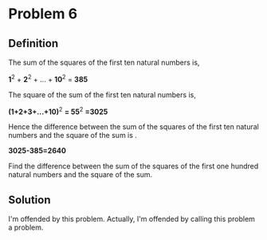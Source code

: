 # Problem 6

## Definition
The sum of the squares of the first ten natural numbers is,

**1**<sup>2</sup> + **2**<sup>2</sup> + ... + **10**<sup>2</sup> = **385**

The square of the sum of the first ten natural numbers is,

**(1+2+3+...+10)**<sup>2</sup> **= 55**<sup>2</sup> **=3025**

Hence the difference between the sum of the squares of the first ten natural numbers and the square of the sum is .

**3025-385=2640**

Find the difference between the sum of the squares of the first one hundred natural numbers and the square of the sum.

## Solution
I'm offended by this problem. Actually, I'm offended by calling this problem a problem.